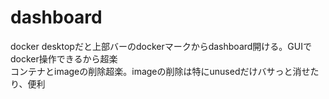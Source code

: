 # dashboard
docker desktopだと上部バーのdockerマークからdashboard開ける。GUIでdocker操作できるから超楽  
コンテナとimageの削除超楽。imageの削除は特にunusedだけバサっと消せたり、便利
